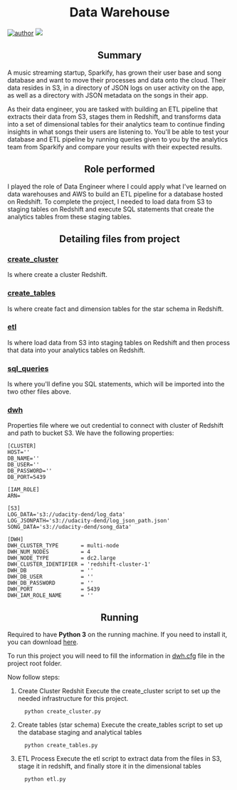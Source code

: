 <h1 align="center">Data Warehouse</h1>

[![author](https://img.shields.io/badge/author-Matheus-red.svg)](https://www.linkedin.com/in/msilvadev/) ![](https://img.shields.io/badge/technology-Python-blue.svg)

<h2 align="center">Summary</h2>

A music streaming startup, Sparkify, has grown their user base and song database and want to move their processes and data onto the cloud. Their data resides in S3, in a directory of JSON logs on user activity on the app, as well as a directory with JSON metadata on the songs in their app.

As their data engineer, you are tasked with building an ETL pipeline that extracts their data from S3, stages them in Redshift, and transforms data into a set of dimensional tables for their analytics team to continue finding insights in what songs their users are listening to. You'll be able to test your database and ETL pipeline by running queries given to you by the analytics team from Sparkify and compare your results with their expected results.

<h2 align="center">Role performed</h2>

I played the role of Data Engineer where I could apply what I've learned on data warehouses and AWS to build an ETL pipeline for a database hosted on Redshift. To complete the project, I needed to load data from S3 to staging tables on Redshift and execute SQL statements that create the analytics tables from these staging tables.

<h2 align="center">Detailing files from project</h2>

### [create_cluster](create_cluster.py)
Is where create a cluster Redshift.

### [create_tables](create_tables.py)
Is where create fact and dimension tables for the star schema in Redshift.

### [etl](etl.py)
Is where load data from S3 into staging tables on Redshift and then process that data into your analytics tables on Redshift.

### [sql_queries](sql_queries.py)
Is where you'll define you SQL statements, which will be imported into the two other files above.

### [dwh](dwh.cfg)
Properties file where we out credential to connect with cluster of Redshift and path to bucket S3. We have the following properties:

```
[CLUSTER]
HOST=''
DB_NAME=''
DB_USER=''
DB_PASSWORD=''
DB_PORT=5439

[IAM_ROLE]
ARN=

[S3]
LOG_DATA='s3://udacity-dend/log_data'
LOG_JSONPATH='s3://udacity-dend/log_json_path.json'
SONG_DATA='s3://udacity-dend/song_data'

[DWH]
DWH_CLUSTER_TYPE       = multi-node
DWH_NUM_NODES          = 4
DWH_NODE_TYPE          = dc2.large
DWH_CLUSTER_IDENTIFIER = 'redshift-cluster-1'
DWH_DB                 = ''
DWH_DB_USER            = ''
DWH_DB_PASSWORD        = ''
DWH_PORT               = 5439
DWH_IAM_ROLE_NAME      = ''

```

<h2 align="center">Running</h2>

Required to have **Python 3** on the running machine. If you need to install it, you can download [here](https://www.python.org/downloads/).

To run this project you will need to fill the information in [dwh.cfg](dwh.cfg) file in the project root folder.

Now follow steps:

1. Create Cluster Redshit
    Execute the create_cluster script to set up the needed infrastructure for this project.
    ```
      python create_cluster.py
    ```
    
2. Create tables (star schema)
    Execute the create_tables script to set up the database staging and analytical tables
    ```
      python create_tables.py
    ```
    
3. ETL Process
    Execute the etl script to extract data from the files in S3, stage it in redshift, and finally store it in the dimensional tables
    ```
      python etl.py
    ```